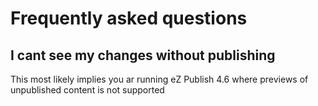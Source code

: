 Frequently asked questions
==========================

## I cant see my changes without publishing

This most likely implies you ar running eZ Publish 4.6 where previews of unpublished
content is not supported
